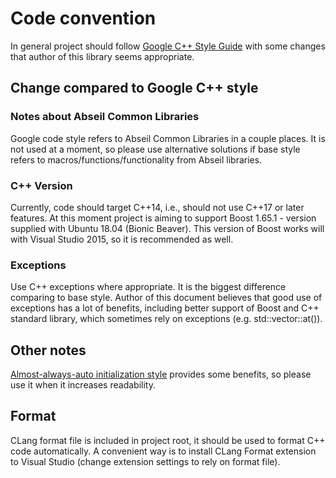 # Code convention

In general project should follow [Google C++ Style Guide](https://google.github.io/styleguide/cppguide.html) with some changes that author of this library seems appropriate.

## Change compared to Google C++ style

### Notes about Abseil Common Libraries

Google code style refers to Abseil Common Libraries in a couple places. It is not used at a moment, so please use alternative solutions if base style refers to macros/functions/functionality from Abseil libraries.

### C++ Version

Currently, code should target C++14, i.e., should not use C++17 or later features. At this moment project is aiming to support Boost 1.65.1 - version supplied with Ubuntu 18.04 (Bionic Beaver). This version of Boost works will with Visual Studio 2015, so it is recommended as well.

### Exceptions

Use C++ exceptions where appropriate. It is the biggest difference comparing to base style. Author of this document believes that good use of exceptions has a lot of benefits, including better support of Boost and C++ standard library, which sometimes rely on exceptions (e.g. std::vector::at()).

## Other notes

[Almost-always-auto initialization style](https://herbsutter.com/2013/08/12/gotw-94-solution-aaa-style-almost-always-auto/) provides some benefits, so please use it when it increases readability.

## Format

CLang format file is included in project root, it should be used to format C++ code automatically. A convenient way is to install CLang Format extension to Visual Studio (change extension settings to rely on format file).
